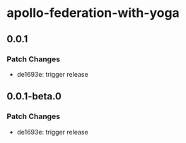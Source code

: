 # apollo-federation-with-yoga

## 0.0.1

### Patch Changes

- de1693e: trigger release

## 0.0.1-beta.0

### Patch Changes

- de1693e: trigger release
